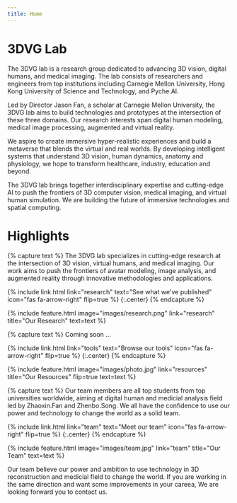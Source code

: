 ```yaml
---
title: Home
---
```


# 3DVG Lab

The 3DVG lab is a research group dedicated to advancing 3D vision, digital humans, and medical imaging. The lab consists of researchers and engineers from top institutions including Carnegie Mellon University, Hong Kong University of Science and Technology, and Pyche.AI.

Led by Director Jason Fan, a scholar at Carnegie Mellon University, the 3DVG lab aims to build technologies and prototypes at the intersection of these three domains. Our research interests span digital human modeling, medical image processing, augmented and virtual reality.

We aspire to create immersive hyper-realistic experiences and build a metaverse that blends the virtual and real worlds. By developing intelligent systems that understand 3D vision, human dynamics, anatomy and physiology, we hope to transform healthcare, industry, education and beyond.

The 3DVG lab brings together interdisciplinary expertise and cutting-edge AI to push the frontiers of 3D computer vision, medical imaging, and virtual human simulation. We are building the future of immersive technologies and spatial computing.



# Highlights

{% capture text %}
The 3DVG lab specializes in cutting-edge research at the intersection of 3D vision, virtual humans, and medical imaging. Our work aims to push the frontiers of avatar modeling, image analysis, and augmented reality through innovative methodologies and applications.

{%
  include link.html
  link="research"
  text="See what we've published"
  icon="fas fa-arrow-right"
  flip=true
%}
{:.center}
{% endcapture %}

{%
  include feature.html
  image="images/research.png"
  link="research"
  title="Our Research"
  text=text
%}

{% capture text %}
Coming soon ...

{%
  include link.html
  link="tools"
  text="Browse our tools"
  icon="fas fa-arrow-right"
  flip=true
%}
{:.center}
{% endcapture %}

{%
  include feature.html
  image="images/photo.jpg"
  link="resources"
  title="Our Resources"
  flip=true
  text=text
%}

{% capture text %}
Our team members are all top students from top universities worldwide, aiming at digital human and medicial analysis field led by Zhaoxin.Fan and Zhenbo.Song. We all have the confidence to use our power and technology to change the world as a solid team.

{%
  include link.html
  link="team"
  text="Meet our team"
  icon="fas fa-arrow-right"
  flip=true
%}
{:.center}
{% endcapture %}

{%
  include feature.html
  image="images/team.jpg"
  link="team"
  title="Our Team"
  text=text
%}

Our team believe our power and ambition to use technology in 3D reconstruction and medicial field to change the world. If you are working in the same direction and want some improvements in your careea, We are looking forward you to contact us.

